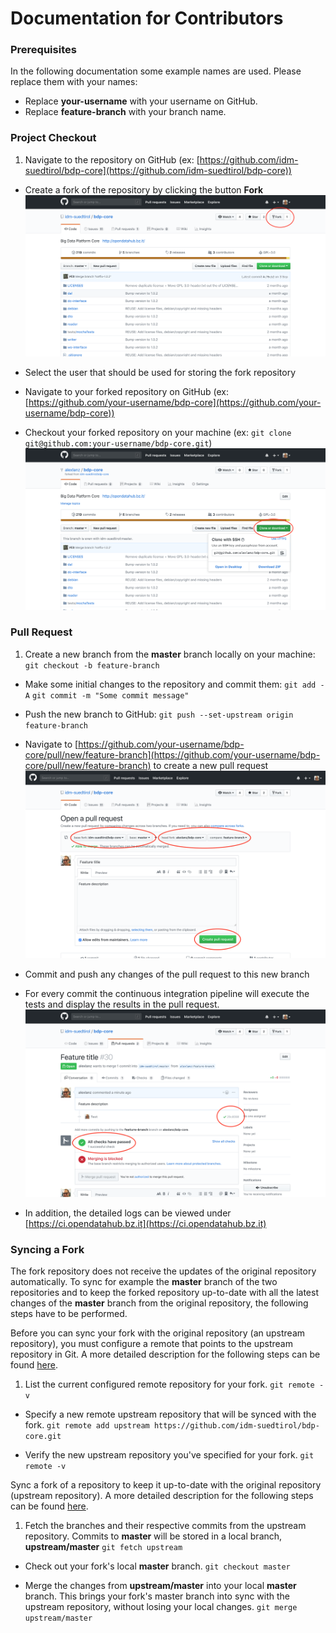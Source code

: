 Documentation for Contributors
==============================

### Prerequisites

In the following documentation some example names are used. Please replace them with your names:

- Replace **your-username** with your username on GitHub.
- Replace **feature-branch** with your branch name.

### Project Checkout

1. Navigate to the repository on GitHub (ex: [https://github.com/idm-suedtirol/bdp-core](https://github.com/idm-suedtirol/bdp-core))

- Create a fork of the repository by clicking the button **Fork**
    ![Fork the repository](images/contributors/fork.png)

- Select the user that should be used for storing the fork repository

- Navigate to your forked repository on GitHub (ex: [https://github.com/your-username/bdp-core](https://github.com/your-username/bdp-core))

- Checkout your forked repository on your machine (ex: `git clone git@github.com:your-username/bdp-core.git`)
    ![Checkout the repository](images/contributors/checkout.png)

### Pull Request

1. Create a new branch from the **master** branch locally on your machine:
    `git checkout -b feature-branch`

- Make some initial changes to the repository and commit them:
    `git add -A`
    `git commit -m "Some commit message"`

- Push the new branch to GitHub:
    `git push --set-upstream origin feature-branch`

- Navigate to [https://github.com/your-username/bdp-core/pull/new/feature-branch](https://github.com/your-username/bdp-core/pull/new/feature-branch) to create a new pull request
    ![Create a pull request](images/contributors/create-pull-request.png)

- Commit and push any changes of the pull request to this new branch

- For every commit the continuous integration pipeline will execute the tests and display the results in the pull request.
    ![Show a pull request](images/contributors/show-pull-request.png)

- In addition, the detailed logs can be viewed under [https://ci.opendatahub.bz.it](https://ci.opendatahub.bz.it)

### Syncing a Fork

The fork repository does not receive the updates of the original repository automatically. To sync for example the **master** branch of the two repositories and to keep the forked repository up-to-date with all the latest changes of the **master** branch from the original repository, the following steps have to be performed.

Before you can sync your fork with the original repository (an upstream repository), you must configure a remote that points to the upstream repository in Git. A more detailed description for the following steps can be found [here](https://help.github.com/articles/configuring-a-remote-for-a-fork/).

1. List the current configured remote repository for your fork.
    `git remote -v`

- Specify a new remote upstream repository that will be synced with the fork.
    `git remote add upstream https://github.com/idm-suedtirol/bdp-core.git`

- Verify the new upstream repository you've specified for your fork.
    `git remote -v`

Sync a fork of a repository to keep it up-to-date with the original repository (upstream repository). A more detailed description for the following steps can be found [here](https://help.github.com/articles/syncing-a-fork/).

1. Fetch the branches and their respective commits from the upstream repository. Commits to **master** will be stored in a local branch, **upstream/master**
    `git fetch upstream`

- Check out your fork's local **master** branch.
    `git checkout master`

- Merge the changes from **upstream/master** into your local **master** branch. This brings your fork's master branch into sync with the upstream repository, without losing your local changes.
    `git merge upstream/master`
